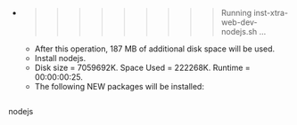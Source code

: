 * >>>>>>>>> Running inst-xtra-web-dev-nodejs.sh ...
  * After this operation, 187 MB of additional disk space will be used.
  * Install nodejs.
  * Disk size = 7059692K. Space Used = 222268K. Runtime = 00:00:00:25.
  * The following NEW packages will be installed:
  ```bash
nodejs
  ```
